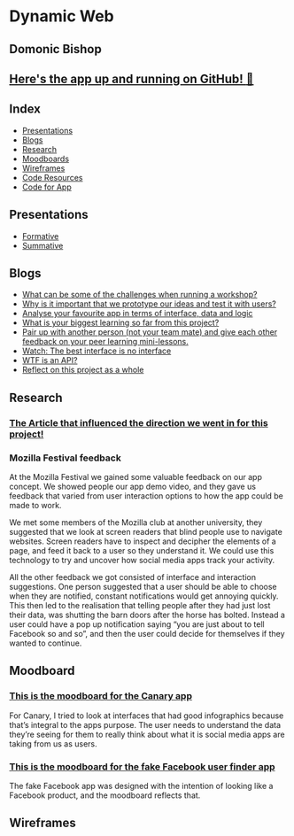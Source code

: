 # Dynamic Web
## Domonic Bishop
## [Here's the app up and running on GitHub! :running:](https://dombishop.github.io/A-Day-in-the-Future/Domonic/)

## Index
- [Presentations](#presentations)
- [Blogs](#blogs)
- [Research](#research)
- [Moodboards](#moodboards)
- [Wireframes](#wireframes)
- [Code Resources](#code-resources)
- [Code for App](#code-for-app)

## Presentations
- [Formative](https://docs.google.com/presentation/d/1o_ulJd2_7Ng9AxtXS-1BX0gl-PL-yXv9qvGMJ0i6xnw/edit?usp=sharing)
- [Summative]()

## Blogs
- [What can be some of the challenges when running a workshop?](https://medium.com/@domonic_bishop/what-can-be-some-of-the-challenges-when-running-a-workshop-bc105aa073fd)
- [Why is it important that we prototype our ideas and test it with users?](https://medium.com/@domonic_bishop/why-is-it-important-that-we-prototype-our-ideas-and-test-it-with-users-dc2914ca3ba6)
- [Analyse your favourite app in terms of interface, data and logic](https://medium.com/@domonic_bishop/analyse-your-favourite-app-in-terms-of-interface-data-and-logic-7166bd4a36f0)
- [What is your biggest learning so far from this project?](https://medium.com/@domonic_bishop/how-i-can-implement-the-feedback-from-the-mozilla-festival-to-improve-my-dynamic-web-project-a76284a16b85)
- [Pair up with another person (not your team mate) and give each other feedback on your peer learning mini-lessons.](https://medium.com/@domonic_bishop/give-each-other-feedback-on-your-peer-learning-mini-lesson-3619e534d449)
- [Watch: The best interface is no interface](https://medium.com/@domonic_bishop/the-best-interface-is-no-interface-4e320bdf58aa)
- [WTF is an API?](https://medium.com/@domonic_bishop/wtf-is-an-api-5915cc522d64)
- [Reflect on this project as a whole](https://medium.com/@domonic_bishop/reflect-on-this-project-as-a-whole-6f294b82e0b)

## Research

### [The Article that influenced the direction we went in for this project!](https://www.theguardian.com/technology/2017/sep/26/tinder-personal-data-dating-app-messages-hacked-sold)

### Mozilla Festival feedback

At the Mozilla Festival we gained some valuable feedback on our app concept. We showed people our app demo video, and they gave us feedback that varied from user interaction options to how the app could be made to work.

We met some members of the Mozilla club at another university, they suggested that we look at screen readers that blind people use to navigate websites. Screen readers have to inspect and decipher the elements of a page, and feed it back to a user so they understand it. We could use this technology to try and uncover how social media apps track your activity.

All the other feedback we got consisted of interface and interaction suggestions. One person suggested that a user should be able to choose when they are notified, constant notifications would get annoying quickly. This then led to the realisation that telling people after they had just lost their data, was shutting the barn doors after the horse has bolted. Instead a user could have a pop up notification saying “you are just about to tell Facebook so and so”, and then the user could decide for themselves if they wanted to continue.

## Moodboard

### [This is the moodboard for the Canary app](https://pin.it/dc2mokrwonnfop)

For Canary, I tried to look at interfaces that had good infographics because that’s integral to the apps purpose. The user needs to understand the data they’re seeing for them to really think about what it is social media apps are taking from us as users.

### [This is the moodboard for the fake Facebook user finder app](https://pin.it/tzdovi2oyvwfvr)

The fake Facebook app was designed with the intention of looking like a Facebook product, and the moodboard reflects that.

## Wireframes
